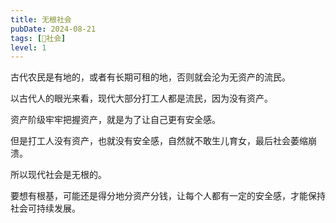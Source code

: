 ```yaml
---
title: 无根社会
pubDate: 2024-08-21
tags: [👫社会]
level: 1
---
```


古代农民是有地的，或者有长期可租的地，否则就会沦为无资产的流民。

以古代人的眼光来看，现代大部分打工人都是流民，因为没有资产。

资产阶级牢牢把握资产，就是为了让自己更有安全感。

但是打工人没有资产，也就没有安全感，自然就不敢生儿育女，最后社会萎缩崩溃。

所以现代社会是无根的。

要想有根基，可能还是得分地分资产分钱，让每个人都有一定的安全感，才能保持社会可持续发展。

